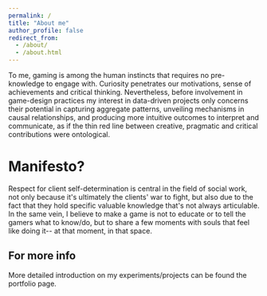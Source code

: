 ```yaml
---
permalink: /
title: "About me"
author_profile: false
redirect_from: 
  - /about/
  - /about.html
---
```

To me, gaming is among the human instincts that requires no pre-knowledge to engage with. Curiosity penetrates our motivations, sense of achievements and critical thinking. Nevertheless, before involvement in game-design practices my interest in data-driven projects only concerns their potential in capturing aggregate patterns, unveiling mechanisms in causal relationships, and producing more intuitive outcomes to interpret and communicate, as if the thin red line between creative, pragmatic and critical contributions were ontological. 

Manifesto?
======
Respect for client self-determination is central in the field of social work, not only because it's ultimately the clients' war to fight, but also due to the fact that they hold specific valuable knowledge that's not always articulable. In the same vein, I believe to make a game is not to educate or to tell the gamers what to know/do, but to share a few moments with souls that feel like doing it-- at that moment, in that space.

For more info
------
More detailed introduction on my experiments/projects can be found the portfolio page.